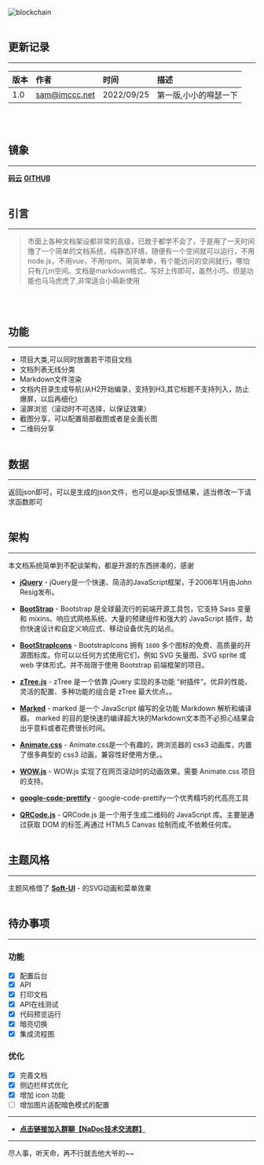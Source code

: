 ![blockchain](../assets/cms/img/logo.svg "九方科技")  <br><br>
## 更新记录
---
版本|作者|时间|描述
:---|:---|:---|:---
1.0|<sam@imccc.net>|2022/09/25|第一版,小小的嘚瑟一下  

<br><br>

## 镜象
---
__[码云](https://gitee.com/imccc_net/nadoc)__
__[GITHUB](https://github.com/ninepolar/nadoc)__   <br><br>

## 引言
---
>市面上各种文档架设都非常的高级，已致于都学不会了，于是用了一天时间撸了一个简单的文档系统，纯静态环境，随便有一个空间就可以运行，不用node.js，不用vue，不用npm。简简单单，有个能访问的空间就行，哪怕只有几m空间。文档是markdown格式，写好上传即可，虽然小巧、但是功能也马马虎虎了,非常适合小萌新使用

<br><br>

## 功能
---
+ 项目大类,可以同时放置若干项目文档
+ 文档列表无线分类
+ Markdown文件渲染
+ 文档内目录生成导航(从H2开始编录，支持到H3,其它标题不支持列入，防止爆屏，以后再细化)
+ 滚屏浏览（滚动时不可选择，以保证效果）
+ 截图分享，可以配置局部截图或者是全面长图
+ 二维码分享 <br><br>

## 数据
---
返回json即可，可以是生成的json文件，也可以是api反馈结果，适当修改一下请求函数即可  <br><br>

## 架构
---
本文档系统简单到不配谈架构，都是开源的东西拼凑的，感谢
- __[jQuery](https://jquery.com/)__ - jQuery是一个快速、简洁的JavaScript框架，于2006年1月由John Resig发布。

- __[BootStrap](https://blog.getbootstrap.com)__ - Bootstrap 是全球最流行的前端开源工具包，它支持 Sass 变量和 mixins、响应式网格系统、大量的预建组件和强大的 JavaScript 插件，助你快速设计和自定义响应式、移动设备优先的站点。

- __[BootStrapIcons](https://icons.getbootstrap.com)__ - BootstrapIcons 拥有 `1600` 多个图标的免费、高质量的开源图标库。你可以以任何方式使用它们，例如 SVG 矢量图、SVG sprite 或 web 字体形式。并不局限于使用 Bootstrap 前端框架的项目。

- __[zTree.js](https://treejs.cn/v3/main.php#_zTreeInfo)__ - zTree 是一个依靠 jQuery 实现的多功能 “树插件”。优异的性能、灵活的配置、多种功能的组合是 zTree 最大优点。。

- __[Marked](https://github.com/markedjs/marked)__ - marked 是一个 JavaScript 编写的全功能 Markdown 解析和编译器。 marked 的目的是快速的编译超大块的Markdown文本而不必担心结果会出乎意料或者花费很长时间。

- __[Animate.css](http://daneden.me/animate)__ - Animate.css是一个有趣的，跨浏览器的 css3 动画库，内置了很多典型的 css3 动画，兼容性好使用方便。。

- __[WOW.js](https://www.delac.io/WOW/)__ - WOW.js 实现了在网页滚动时的动画效果。需要 Animate.css 项目的支持。

- __[google-code-prettify](https://github.com/googlearchive/code-prettify)__ - google-code-prettify一个优秀精巧的代高亮工具

- __[QRCode.js](https://github.com/davidshimjs/qrcodejs)__ - QRCode.js 是一个用于生成二维码的 JavaScript 库。主要是通过获取 DOM 的标签,再通过 HTML5 Canvas 绘制而成,不依赖任何库。 <br><br>

## 主题风格
---
主题风格借了 __[Soft-UI](https://demos.creative-tim.com/marketplace/soft-ui-design-system-pro/presentation.html)__ - 的SVG动画和菜单效果
 <br><br>
 
## 待办事项
---
### 功能

- [x] 配置后台
- [x] API
- [x] 打印文档
- [x] API在线测试
- [x] 代码预览运行
- [x] 暗亮切换
- [x] 集成流程图

### 优化

- [x] 完善文档
- [x] 侧边栏样式优化
- [x] 增加 icon 功能
- [ ] 增加图片适配暗色模式的配置

---
- __[点击链接加入群聊【NaDoc技术交流群】](https://jq.qq.com/?_wv=1027&k=xOo4aiik)__ 
---
尽人事，听天命，再不行就去他大爷的~~